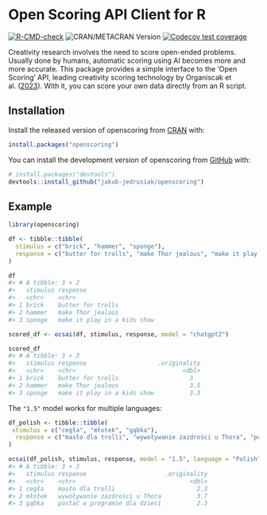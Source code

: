 
<!-- README.md is generated from README.Rmd. Please edit that file -->

# Open Scoring API Client for R

<!-- badges: start -->

[![R-CMD-check](https://github.com/jakub-jedrusiak/openscoring/actions/workflows/R-CMD-check.yaml/badge.svg)](https://github.com/jakub-jedrusiak/openscoring/actions/workflows/R-CMD-check.yaml)
![CRAN/METACRAN Version](https://img.shields.io/cran/v/openscoring)
[![Codecov test
coverage](https://codecov.io/gh/jakub-jedrusiak/openscoring/graph/badge.svg)](https://app.codecov.io/gh/jakub-jedrusiak/openscoring)
<!-- badges: end -->

Creativity research involves the need to score open-ended problems.
Usually done by humans, automatic scoring using AI becomes more and more
accurate. This package provides a simple interface to the ‘Open Scoring’
API, leading creativity scoring technology by Organiscak et
al. ([2023](https://doi.org/10.1016/j.tsc.2023.101356)). With it, you
can score your own data directly from an R script.

## Installation

Install the released version of openscoring from
[CRAN](https://CRAN.R-project.org) with:

``` r
install.packages("openscoring")
```

You can install the development version of openscoring from
[GitHub](https://github.com/) with:

``` r
# install.packages("devtools")
devtools::install_github("jakub-jedrusiak/openscoring")
```

## Example

``` r
library(openscoring)

df <- tibble::tibble(
  stimulus = c("brick", "hammer", "sponge"),
  response = c("butter for trolls", "make Thor jealous", "make it play in a kids show")
)

df
#> # A tibble: 3 × 2
#>   stimulus response                   
#>   <chr>    <chr>                      
#> 1 brick    butter for trolls          
#> 2 hammer   make Thor jealous          
#> 3 sponge   make it play in a kids show

scored_df <- ocsai(df, stimulus, response, model = "chatgpt2")

scored_df
#> # A tibble: 3 × 3
#>   stimulus response                    .originality
#>   <chr>    <chr>                              <dbl>
#> 1 brick    butter for trolls                    3  
#> 2 hammer   make Thor jealous                    3.5
#> 3 sponge   make it play in a kids show          3.3
```

The `"1.5"` model works for multiple languages:

``` r
df_polish <- tibble::tibble(
 stimulus = c("cegła", "młotek", "gąbka"),
  response = c("masło dla trolli", "wywoływanie zazdrości u Thora", "postać w programie dla dzieci")
)

ocsai(df_polish, stimulus, response, model = "1.5", language = "Polish")
#> # A tibble: 3 × 3
#>   stimulus response                      .originality
#>   <chr>    <chr>                                <dbl>
#> 1 cegła    masło dla trolli                       2.3
#> 2 młotek   wywoływanie zazdrości u Thora          3.7
#> 3 gąbka    postać w programie dla dzieci          2.3
```
